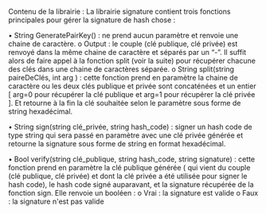 Contenu de la librairie :
La librairie signature contient trois fonctions principales pour gérer la signature de hash chose :

• String GeneratePairKey() : ne prend aucun paramètre et renvoie une chaine de caractère.
 	o Output : le couple (clé publique, clé privée) est renvoyé dans la même chaine de
caractère et séparés par un “-”. Il suffit alors de faire appel à la fonction split (voir la suite) pour
récupérer chacune des clés dans une chaine de caractères séparée.
	o String split(string paireDeClés, int arg ) : cette fonction prend en paramètre la chaine de caractère
ou les deux clés publique et privée sont concaténées et un entier [ arg=0 pour récupérer la clé
publique et arg=1 pour récupérer la clé privée ]. Et retourne à la fin la clé souhaitée selon le
paramètre sous forme de string hexadécimal.

• String sign(string clé_privée, string hash_code) : signer un hash code de type string qui
sera passé en paramètre avec une clé privée générée et retourne la signature sous forme de string en format
hexadécimal.

• Bool verify(string clé_publique, string hash_code, string signature) : cette fonction prend en paramètre la
clé publique générée ( qui vient du couple (clé publique, clé privée) et dont la clé privée a été utilisée pour
signer le hash code), le hash code signé auparavant, et la signature récupérée de la fonction sign. Elle
renvoie un booléen :
	o Vrai : la signature est valide
	o Faux : la signature n'est pas valide

